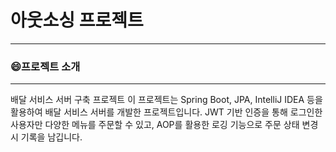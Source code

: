 # 아웃소싱 프로젝트

---

### 😄프로젝트 소개

---
배달 서비스 서버 구축 프로젝트
이 프로젝트는 Spring Boot, JPA, IntelliJ IDEA 등을 활용하여 배달 서비스 서버를 개발한 프로젝트입니다. JWT 기반 인증을 통해 로그인한 사용자만 다양한 메뉴를 주문할 수 있고, AOP를 활용한 로깅 기능으로 주문 상태 변경 시 기록을 남깁니다.

